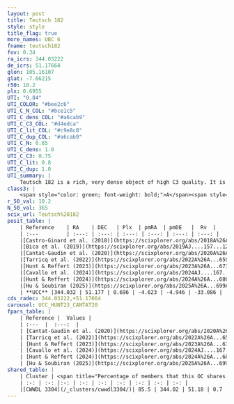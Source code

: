 ```yaml
---
layout: post
title: Teutsch 182
style: style
title_flag: true
more_names: UBC 6
fname: teutsch182
fov: 0.34
ra_icrs: 344.03222
de_icrs: 51.17664
glon: 105.16107
glat: -7.66215
r50: 10.2
plx: 0.6955
UTI: "0.84"
UTI_COLOR: "#bee2c6"
UTI_C_N_COL: "#bce1c5"
UTI_C_dens_COL: "#a6cab9"
UTI_C_C3_COL: "#d4edca"
UTI_C_lit_COL: "#c9e8c8"
UTI_C_dup_COL: "#a6cab9"
UTI_C_N: 0.85
UTI_C_dens: 1.0
UTI_C_C3: 0.75
UTI_C_lit: 0.8
UTI_C_dup: 1.0
UTI_summary: |
    Teutsch 182 is a rich, very dense object of high C3 quality. It is well-studied in the literature. This object shares a large percentage of members with a later reported entry.
class3: |
    <span style="color: green; font-weight: bold;">A</span><span style="color: #FFC300; font-weight: bold;">B</span>
r_50_val: 10.2
N_50_val: 365
scix_url: Teutsch%20182
posit_table: |
    | Reference    | RA    | DEC   | Plx  | pmRA  | pmDE   |  Rv  |
    | :---         | :---: | :---: | :---: | :---: | :---: | :---: |
    |[Castro-Ginard et al. (2018)](https://scixplorer.org/abs/2018A%26A...618A..59C) | 343.952 | 51.199 | 0.674 | -4.646 | -4.904 | -31.64 |
    |[Bica et al. (2019)](https://scixplorer.org/abs/2019AJ....157...12B) | 343.94 | 51.199 | -- | -- | -- | -- |
    |[Cantat-Gaudin et al. (2020)](https://scixplorer.org/abs/2020A%26A...640A...1C) | 344.01 | 51.187 | 0.676 | -4.644 | -4.896 | -- |
    |[Tarricq et al. (2022)](https://scixplorer.org/abs/2022A%26A...659A..59T) | 344.045 | 51.159 | 0.692 | -4.622 | -4.958 | -- |
    |[Hunt & Reffert (2023)](https://scixplorer.org/abs/2023A%26A...673A.114H) | 344.072 | 51.145 | 0.699 | -4.621 | -4.963 | -32.065 |
    |[Cavallo et al. (2024)](https://scixplorer.org/abs/2024AJ....167...12C) | 343.991 | 51.178 | 0.699 | -- | -- | -- |
    |[Hunt & Reffert (2024)](https://scixplorer.org/abs/2024A%26A...686A..42H) | 344.072 | 51.145 | 0.699 | -4.621 | -4.963 | -32.065 |
    |[Hu & Soubiran (2025)](https://scixplorer.org/abs/2025A%26A...699A.246H) | 343.991 | 51.178 | -- | -- | -- | -- |
    | **UCC** |344.032 | 51.177 | 0.696 | -4.623 | -4.946 | -33.086 | 
cds_radec: 344.03222,+51.17664
carousel: UCC_HUNT23_CANTAT20
fpars_table: |
    | Reference |  Values |
    | :---  |  :---:  |
    | [Cantat-Gaudin et al. (2020)](https://scixplorer.org/abs/2020A%26A...640A...1C) | `AVNN=0.64, DMNN=10.87, AgeNN=8.87` |
    | [Tarricq et al. (2022)](https://scixplorer.org/abs/2022A%26A...659A..59T) | `Dist=1439, logAgeNN=8.9` |
    | [Hunt & Reffert (2023)](https://scixplorer.org/abs/2023A%26A...673A.114H) | `AV50=0.252, diffAV50=0.464, MOD50=10.671, logAge50=8.985` |
    | [Cavallo et al. (2024)](https://scixplorer.org/abs/2024AJ....167...12C) | `AV50=0.55, dMod50=10.75, logAge50=8.96, [Fe/H]50=0.33` |
    | [Hunt & Reffert (2024)](https://scixplorer.org/abs/2024A%26A...686A..42H) | `MassJ=922.583` |
    | [Hu & Soubiran (2025)](https://scixplorer.org/abs/2025A%26A...699A.246H) | `MA22=-0.12, MA23f=-0.14, MA23g=-0.02, MZ23=0.02, MK24=-0.07, MF24=-0.06` |
shared_table: |
    | Cluster | <span title="Percentage of members that this OC shares with the ones listed">%</span>   | RA   | DEC   | Plx   | pmRA  | pmDE  | Rv | UTI |
    | :-: | :-: |:-: | :-: | :-: | :-: | :-: | :-: | :-: |
    |[CWWDL 3304](/_clusters/cwwdl3304/)| 85.5 | 344.02 | 51.18 | 0.7 | -4.63 | -4.96 | -33.13 |0.0 |
---
```

